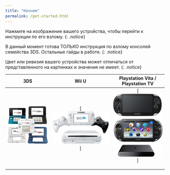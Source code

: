 ```yaml
---
title: "Начнем"
permalink: /get-started.html
---
```


Нажмите на изображение вашего устройства, чтобы перейти к инструкции по его взлому. 
{: .notice}

В данный момент готова ТОЛЬКО инструкция по взлому консолей семейства 3DS. Остальные гайды в работе.
{: .notice}

Цвет или ревизия вашего устройства может отличаться от представленного на картинках и значения не имеет.
{: .notice}

| 3DS | Wii U | Playstation Vita / Playstation TV |
|:-:|:-:|:-:|
| [![Nintendo 3DS](/images/3dsfamily.png)](http://customfw.xyz/3ds)<br/><br/> | [![Wii U](/images/wiiu.png)] | [![Playstation Vita](/images/vitafamily.png)]<br/><br/> |